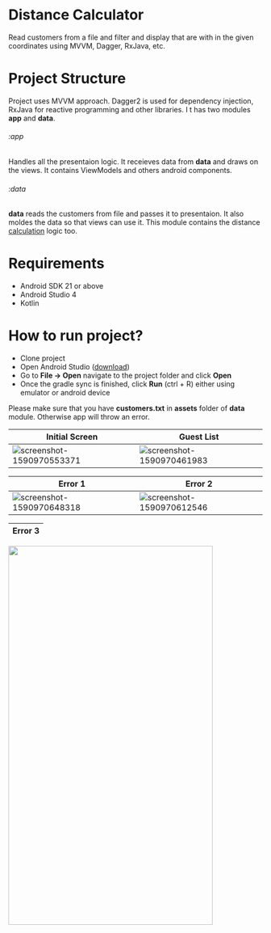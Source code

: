 # Distance Calculator

Read customers from a file and filter and display that are with in the given coordinates using MVVM, Dagger, RxJava, etc.

# Project Structure

Project uses MVVM approach. Dagger2 is used for dependency injection, RxJava for reactive programming and other libraries. I
t has two modules **app** and **data**.

###### :app
Handles all the presentaion logic. It receieves data from **data** and draws on the views. It contains ViewModels and 
others android components.

###### :data
**data** reads the customers from file and passes it to presentaion. It also moldes the data so that views 
can use it. This module contains the distance [calculation](https://en.wikipedia.org/wiki/Great-circle_distance)  logic too.

# Requirements
- Android SDK 21 or above
- Android Studio 4
- Kotlin 

# How to run project?
- Clone project 
- Open Android Studio ([download](https://developer.android.com/studio/))
- Go to **File -> Open** navigate to the project folder and click **Open**  
- Once the gradle sync is finished, click **Run** (ctrl + R) either using emulator or android device

Please make sure that you have **customers.txt** in **assets** folder of **data** module. Otherwise app will throw an error.

|Initial Screen|Guest List|
|------------|-------------|
|![screenshot-1590970553371](https://user-images.githubusercontent.com/45944138/83366300-d324c880-a3b6-11ea-9488-f4e4908b853a.jpg)|![screenshot-1590970461983](https://user-images.githubusercontent.com/45944138/83366252-7aedc680-a3b6-11ea-8fdf-c9b9fdc6878f.jpg)|


|Error 1|Error 2|
|------------|-------------|
|![screenshot-1590970648318](https://user-images.githubusercontent.com/45944138/83366324-f3ed1e00-a3b6-11ea-8f2f-8642c127fce5.jpg)|![screenshot-1590970612546](https://user-images.githubusercontent.com/45944138/83366346-23038f80-a3b7-11ea-8ea7-06b7953f3bde.jpg)|

|Error 3|
|------------|
<img src="https://user-images.githubusercontent.com/45944138/83366425-a8873f80-a3b7-11ea-9f6f-a45fe529e04d.jpg" height="750" width="405">




